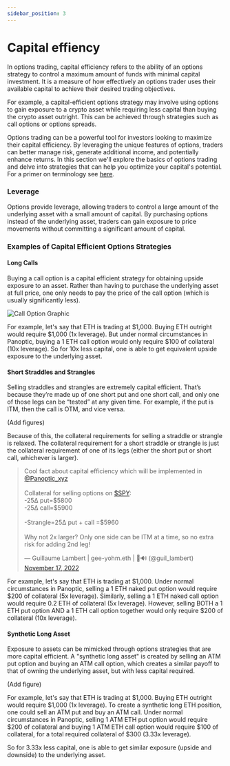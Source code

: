 ```yaml
---
sidebar_position: 3
---
```


# Capital effiency
In options trading, capital efficiency refers to the ability of an options strategy to control a maximum amount of funds with minimal capital investment. It is a measure of how effectively an options trader uses their available capital to achieve their desired trading objectives.

For example, a capital-efficient options strategy may involve using options to gain exposure to a crypto asset while requiring less capital than buying the crypto asset outright. This can be achieved through strategies such as call options or options spreads.

Options trading can be a powerful tool for investors looking to maximize their capital efficiency. By leveraging the unique features of options, traders can better manage risk, generate additional income, and potentially enhance returns. In this section we'll explore the basics of options trading and delve into strategies that can help you optimize your capital's potential.
For a primer on terminology see [here](/docs/glossary.md).


### Leverage

Options provide leverage, allowing traders to control a large amount of the underlying asset with a small amount of capital. By purchasing options instead of the underlying asset, traders can gain exposure to price movements without committing a significant amount of capital.


### Examples of Capital Efficient Options Strategies

#### Long Calls
Buying a call option is a capital efficient strategy for obtaining upside exposure to an asset. Rather than having to purchase the underlying asset at full price, one only needs to pay the price of the call option (which is usually significantly less).

![Call Option Graphic](https://user-images.githubusercontent.com/62954565/228379525-d8fb6c35-e7bb-498d-87d5-3f1e4261f410.png)

For example, let's say that ETH is trading at $1,000. Buying ETH outright would require $1,000 (1x leverage). But under normal circumstances in Panoptic, buying a 1 ETH call option would only require $100 of collateral (10x leverage). So for 10x less capital, one is able to get equivalent upside exposure to the underlying asset.

#### Short Straddles and Strangles
Selling straddles and strangles are extremely capital efficient. That’s because they’re made up of one short put and one short call, and only one of those legs can be “tested” at any given time. For example, if the put is ITM, then the call is OTM, and vice versa.

(Add figures)

Because of this, the collateral requirements for selling a straddle or strangle is relaxed. The collateral requirement for a short straddle or strangle is just the collateral requirement of one of its legs (either the short put or short call, whichever is larger).

<blockquote class="twitter-tweet"><p lang="en" dir="ltr">Cool fact about capital efficiency which will be implemented in <a href="https://twitter.com/Panoptic_xyz?ref_src=twsrc%5Etfw">@Panoptic_xyz</a><br/><br/>Collateral for selling options on <a href="https://twitter.com/search?q=%24SPY&amp;src=ctag&amp;ref_src=twsrc%5Etfw">$SPY</a>: <br/>-25∆ put=$5800 <br/>-25∆ call=$5900<br/><br/>-Strangle=25∆ put + call =$5960<br/><br/>Why not 2x larger? Only one side can be ITM at a time, so no extra risk for adding 2nd leg!</p>&mdash; Guillaume Lambert | gee-yohm.eth | 🦇🔊 (@guil_lambert) <a href="https://twitter.com/guil_lambert/status/1593370796650545153?ref_src=twsrc%5Etfw">November 17, 2022</a></blockquote> <script async src="https://platform.twitter.com/widgets.js" charset="utf-8"></script>

For example, let's say that ETH is trading at $1,000. Under normal circumstances in Panoptic, selling a 1 ETH naked put option would require $200 of collateral (5x leverage). Similarly, selling a 1 ETH naked call option would require 0.2 ETH of collateral (5x leverage). However, selling BOTH a 1 ETH put option AND a 1 ETH call option together would only require $200 of collateral (10x leverage).

#### Synthetic Long Asset
Exposure to assets can be mimicked through options strategies that are more capital efficient. A "synthetic long asset" is created by selling an ATM put option and buying an ATM call option, which creates a similar payoff to that of owning the underlying asset, but with less capital required.

(Add figure)

For example, let's say that ETH is trading at $1,000. Buying ETH outright would require $1,000 (1x leverage). To create a synthetic long ETH position, one could sell an ATM put and buy an ATM call. Under normal circumstances in Panoptic, selling 1 ATM ETH put option would require $200 of collateral and buying 1 ATM ETH call option would require $100 of collateral, for a total required collateral of $300 (3.33x leverage).

So for 3.33x less capital, one is able to get similar exposure (upside and downside) to the underlying asset.